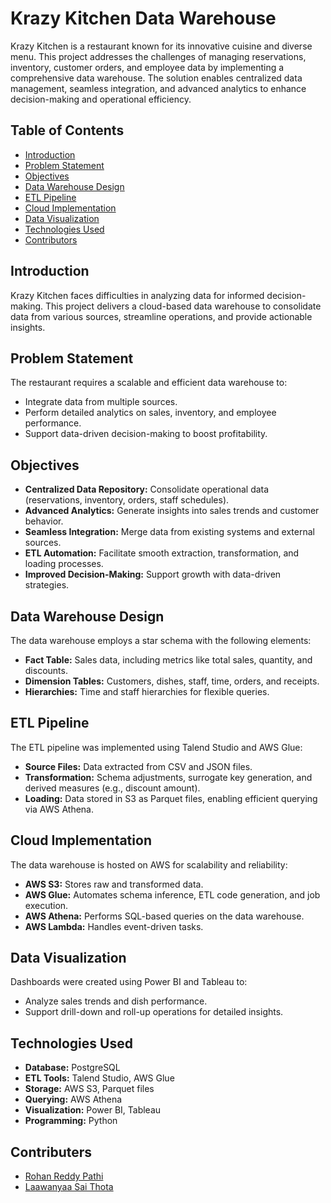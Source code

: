 # Krazy Kitchen Data Warehouse

Krazy Kitchen is a restaurant known for its innovative cuisine and diverse menu. This project addresses the challenges of managing reservations, inventory, customer orders, and employee data by implementing a comprehensive data warehouse. The solution enables centralized data management, seamless integration, and advanced analytics to enhance decision-making and operational efficiency.

## Table of Contents
- [Introduction](#introduction)
- [Problem Statement](#problem-statement)
- [Objectives](#objectives)
- [Data Warehouse Design](#data-warehouse-design)
- [ETL Pipeline](#etl-pipeline)
- [Cloud Implementation](#cloud-implementation)
- [Data Visualization](#data-visualization)
- [Technologies Used](#technologies-used)
- [Contributors](#contributors)

## Introduction
Krazy Kitchen faces difficulties in analyzing data for informed decision-making. This project delivers a cloud-based data warehouse to consolidate data from various sources, streamline operations, and provide actionable insights.

## Problem Statement
The restaurant requires a scalable and efficient data warehouse to:
- Integrate data from multiple sources.
- Perform detailed analytics on sales, inventory, and employee performance.
- Support data-driven decision-making to boost profitability.

## Objectives
- **Centralized Data Repository:** Consolidate operational data (reservations, inventory, orders, staff schedules).
- **Advanced Analytics:** Generate insights into sales trends and customer behavior.
- **Seamless Integration:** Merge data from existing systems and external sources.
- **ETL Automation:** Facilitate smooth extraction, transformation, and loading processes.
- **Improved Decision-Making:** Support growth with data-driven strategies.

## Data Warehouse Design
The data warehouse employs a star schema with the following elements:
- **Fact Table:** Sales data, including metrics like total sales, quantity, and discounts.
- **Dimension Tables:** Customers, dishes, staff, time, orders, and receipts.
- **Hierarchies:** Time and staff hierarchies for flexible queries.

## ETL Pipeline
The ETL pipeline was implemented using Talend Studio and AWS Glue:
- **Source Files:** Data extracted from CSV and JSON files.
- **Transformation:** Schema adjustments, surrogate key generation, and derived measures (e.g., discount amount).
- **Loading:** Data stored in S3 as Parquet files, enabling efficient querying via AWS Athena.

## Cloud Implementation
The data warehouse is hosted on AWS for scalability and reliability:
- **AWS S3:** Stores raw and transformed data.
- **AWS Glue:** Automates schema inference, ETL code generation, and job execution.
- **AWS Athena:** Performs SQL-based queries on the data warehouse.
- **AWS Lambda:** Handles event-driven tasks.

## Data Visualization
Dashboards were created using Power BI and Tableau to:
- Analyze sales trends and dish performance.
- Support drill-down and roll-up operations for detailed insights.

## Technologies Used
- **Database:** PostgreSQL
- **ETL Tools:** Talend Studio, AWS Glue
- **Storage:** AWS S3, Parquet files
- **Querying:** AWS Athena
- **Visualization:** Power BI, Tableau
- **Programming:** Python

## Contributers
- [Rohan Reddy Pathi](pathi.r@northeastern.edu)
- [Laawanyaa Sai Thota](thota.l@northeastern.edu)
